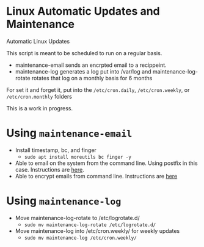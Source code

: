 # Linux Automatic Updates and Maintenance
Automatic Linux Updates

This script is meant to be scheduled to run on a regular basis.
- maintenance-email sends an encrpted email to a recippeint.
- maintenance-log generates a log put into /var/log and maintenance-log-rotate rotates that log on a monthly basis for 6 months

For set it and forget it, put into the ````/etc/cron.daily````, ````/etc/cron.weekly````, or ````/etc/cron.monthly```` folders

This is a work in progress.

# Using ````maintenance-email````
- Install timestamp, bc, and finger
  - ````sudo apt install moreutils bc finger -y````
- Able to email on the system from the command line.  Using postfix in this case.  Instructions are [here](https://medium.com/codingtown/send-mail-using-postfix-server-bbb08331d39d).
- Able to encrypt emails from command line.  Instructions are [here](https://github.com/vanderblugen/Send-Encrypted-Email-From-Linux)

# Using ````maintenance-log````
- Move maintenance-log-rotate to /etc/logrotate.d/
  - ````sudo mv maintenance-log-rotate /etc/logrotate.d/````
- Move maintenance-log into /etc/cron.weekly/ for weekly updates
  -  ````sudo mv maintenance-log /etc/cron.weekly/````
